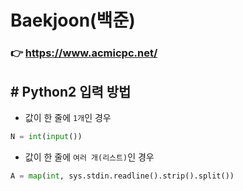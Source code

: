 # Baekjoon(백준)

### :point_right: https://www.acmicpc.net/

## # Python2 입력 방법

- 값이 한 줄에 `1개`인 경우

```python
N = int(input())
```

- 값이 한 줄에 `여러 개(리스트)`인 경우

```python
A = map(int, sys.stdin.readline().strip().split())
```
